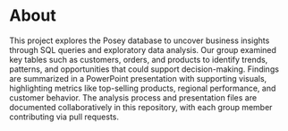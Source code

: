 # About
This project explores the Posey database to uncover business insights through SQL queries and exploratory data analysis. Our group examined key tables such as customers, orders, and products to identify trends, patterns, and opportunities that could support decision-making. Findings are summarized in a PowerPoint presentation with supporting visuals, highlighting metrics like top-selling products, regional performance, and customer behavior. The analysis process and presentation files are documented collaboratively in this repository, with each group member contributing via pull requests.

